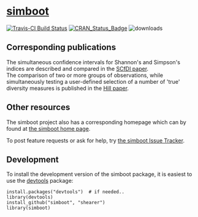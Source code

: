 # [simboot](https://github.com/shearer/simboot)
[![Travis-CI Build Status](https://travis-ci.org/shearer/simboot.svg?branch=master)](https://travis-ci.org/shearer/simboot)  [![CRAN\_Status\_Badge](http://www.r-pkg.org/badges/version/simboot)](https://cran.r-project.org/package=simboot/) ![downloads](http://cranlogs.r-pkg.org/badges/grand-total/simboot)

## Corresponding publications
The simultaneous confidence intervals for Shannon's and Simpson's indices are described and compared in the [SCfDI paper](http://www.ncbi.nlm.nih.gov/pubmed/23401312).  
The comparison of two or more groups of observations, while simultaneously testing a user-defined selection of a number of 'true' diversity measures is published in the [Hill paper](http://www.ncbi.nlm.nih.gov/pubmed/22934781).

## Other resources
The simboot project also has a corresponding homepage which can by found at [the simboot home page](http://shearer.github.com/simboot/).

To post feature requests or ask for help, try [the simboot Issue Tracker](https://github.com/shearer/simboot/issues?page=1&state=open).

## Development

To install the development version of the simboot package, it is easiest to use the [devtools](https://cran.r-project.org/web/packages/devtools/index.html) package:

    install.packages("devtools")  # if needed..
    library(devtools)
    install_github("simboot", "shearer")
    library(simboot)
